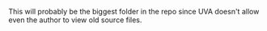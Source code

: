 This will probably be the biggest folder in the repo since UVA doesn't allow even the author to view old source files.